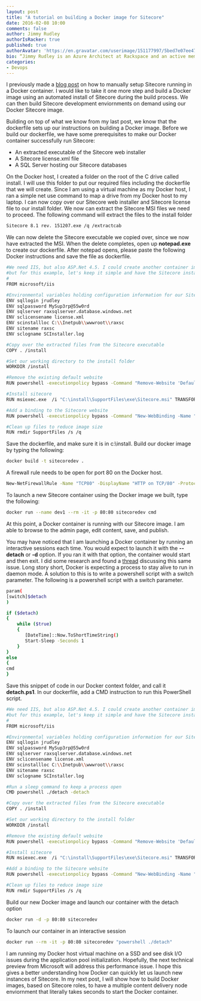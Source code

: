 ```yaml
---
layout: post
title: "A tutorial on building a Docker image for Sitecore"
date: 2016-02-08 10:00
comments: false
author: Jimmy Rudley
authorIsRacker: true
published: true
authorAvatar: 'https://en.gravatar.com/userimage/151177997/5bed7e07ee47533cbd34b951d463bcb7.jpg'
bio: “Jimmy Rudley is an Azure Architect at Rackspace and an active member of the Azure community. He focuses on solving large and complex architecture and automation problems within Azure."
categories:
- Devops
---
```


I previously made a [blog post](https://developer.rackspace.com/blog/run-sitecore-in-a-docker-container-on-windows-server-2016/) on how to manually setup Sitecore running in a Docker container. I would like to take it one more step and build a Docker image using an automated install of Sitecore during the build process. We can then build Sitecore development enviornments on demand using our Docker Sitecore image.

<!-- more -->

Building on top of what we know from my last post, we know that the dockerfile sets up our instructions on building a Docker image. Before we build our dockerfile, we have some prerequisites to make our Docker container successfully run Sitecore:
- An extracted executable of the Sitecore web installer
- A Sitecore license.xml file
- A SQL Server hosting our Sitecore databases

On the Docker host, I created a folder on the root of the C drive called install. I will use this folder to put our required files including the dockerfile that we will create. Since I am using a virtual machine as my Docker host, I ran a simple net use command to map a drive from my Docker host to my laptop. I can now copy over our Sitecore web installer and Sitecore license file to our install folder. We now can extract the Sitecore MSI files we need to proceed. The following command will extract the files to the install folder

```sh
Sitecore 8.1 rev. 151207.exe /q /extractcab
```

We can now delete the Sitecore executable we copied over, since we now have extracted the MSI. When the delete completes, open up **notepad.exe** to create our dockerfile. After notepad opens, please paste the following Docker instructions and save the file as dockerfile.

```sh
#We need IIS, but also ASP.Net 4.5. I could create another container image with ASP.NET 4.5 installed
#but for this example, let's keep it simple and have the Sitecore installer add ASP.NET 4.5 for us
#
FROM microsoft/iis 

#Environmental variables holding configuration information for our Sitecore install
ENV sqllogin jrudley
ENV sqlpassword MySup3rp@55w0rd
ENV sqlserver raxsqlserver.database.windows.net
ENV sclicensename license.xml
ENV scinstallloc C:\\Inetpub\\wwwroot\\raxsc
ENV sitename raxsc
ENV sclogname SCInstaller.log

#Copy over the extracted files from the Sitecore executable 
COPY . /install

#Set our working directory to the install folder
WORKDIR /install

#Remove the existing default website
RUN powershell -executionpolicy bypass -Command "Remove-Website 'Default Web Site'"

#Install sitecore
RUN msiexec.exe  /i "C:\install\SupportFiles\exe\Sitecore.msi" TRANSFORMS=":InstanceId1;:ComponentGUIDTransform1.mst" MSINEWINSTANCE=1 LOGVERBOSE=1 SC_LANG="en-US" SC_CLIENTONLY="1" SKIPINSTALLSQLDATA="1" SKIPUNINSTALLSQLDATA="1" SC_INSTANCENAME="%sitename%" SC_LICENSE_PATH="c:\install\%sclicensename%" SC_SQL_SERVER="%sqlserver%" SC_DBTYPE="MSSQL" INSTALLLOCATION="%scinstallloc%" SC_DATA_FOLDER="%scinstallloc%\Data" SC_NET_VERSION="4" SC_IISSITE_NAME="%sitename%" SC_INTEGRATED_PIPELINE_MODE="1" SC_IISAPPPOOL_NAME="%sitename%AppPool" SC_IISSITE_HEADER="%sitename%" SC_IISSITE_PORT="80" SC_SQL_SERVER_CONFIG_USER="%sqllogin%" SC_SQL_SERVER_CONFIG_PASSWORD="%sqlpassword%" /l*+v "c:\install\%sclogname%"

#Add a binding to the Sitecore website 
RUN powershell -executionpolicy bypass -Command "New-WebBinding -Name "%sitename%" -IPAddress "*" -Port 80"

#Clean up files to reduce image size
RUN rmdir SupportFiles /s /q
```

Save the dockerfile, and make sure it is in c:\install. Build our docker image by typing the following:

```sh
docker build -t sitecoredev .
```
A firewall rule needs to be open for port 80 on the Docker host.

```sh
New-NetFirewallRule -Name "TCP80" -DisplayName "HTTP on TCP/80" -Protocol tcp -LocalPort 80 -Action Allow -Enabled True
```

To launch a new Sitecore container using the Docker image we built, type the following:

```sh
docker run --name dev1 --rm -it -p 80:80 sitecoredev cmd
```

At this point, a Docker container is running with our Sitecore image. I am able to browse to the admin page, edit content, save, and publish. 

You may have noticed that I am launching a Docker container by running an interactive sessions each time. You would expect to launch it with the **--detach** or **-d** option. If you ran it with that option, the container would start and then exit. I did some research and found a [thread](https://social.msdn.microsoft.com/Forums/en-US/7e47e19b-3d03-4791-bdac-55d3a54cf094/is-it-possible-to-run-in-daemonized-mode?forum=windowscontainers#2cea28a7-4515-4d26-8982-35b156fa120b) discussing this same issue. Long story short, Docker is expecting a process to stay alive to run in daemon mode. A solution to this is to write a powershell script with a switch parameter. The following is a powershell script with a switch parameter. 

```sh
param(
[switch]$detach
)

if ($detach) 
{
    while ($true) 
    {
       [DateTime]::Now.ToShortTimeString()
       Start-Sleep -Seconds 1
    }
}
else 
{
cmd
}
```
Save this snippet of code in our Docker context folder, and call it **detach.ps1**. In our dockerfile, add a CMD instruction to run this PowerShell script. 

```sh
#We need IIS, but also ASP.Net 4.5. I could create another container image with ASP.NET 4.5 installed
#but for this example, let's keep it simple and have the Sitecore installer add ASP.NET 4.5 for us
#
FROM microsoft/iis 

#Environmental variables holding configuration information for our Sitecore install
ENV sqllogin jrudley
ENV sqlpassword MySup3rp@55w0rd
ENV sqlserver raxsqlserver.database.windows.net
ENV sclicensename license.xml
ENV scinstallloc C:\\Inetpub\\wwwroot\\raxsc
ENV sitename raxsc
ENV sclogname SCInstaller.log

#Run a sleep command to keep a process open
CMD powershell ./detach -detach

#Copy over the extracted files from the Sitecore executable 
COPY . /install

#Set our working directory to the install folder
WORKDIR /install

#Remove the existing default website
RUN powershell -executionpolicy bypass -Command "Remove-Website 'Default Web Site'"

#Install sitecore
RUN msiexec.exe  /i "C:\install\SupportFiles\exe\Sitecore.msi" TRANSFORMS=":InstanceId1;:ComponentGUIDTransform1.mst" MSINEWINSTANCE=1 LOGVERBOSE=1 SC_LANG="en-US" SC_CLIENTONLY="1" SKIPINSTALLSQLDATA="1" SKIPUNINSTALLSQLDATA="1" SC_INSTANCENAME="%sitename%" SC_LICENSE_PATH="c:\install\%sclicensename%" SC_SQL_SERVER="%sqlserver%" SC_DBTYPE="MSSQL" INSTALLLOCATION="%scinstallloc%" SC_DATA_FOLDER="%scinstallloc%\Data" SC_NET_VERSION="4" SC_IISSITE_NAME="%sitename%" SC_INTEGRATED_PIPELINE_MODE="1" SC_IISAPPPOOL_NAME="%sitename%AppPool" SC_IISSITE_HEADER="%sitename%" SC_IISSITE_PORT="80" SC_SQL_SERVER_CONFIG_USER="%sqllogin%" SC_SQL_SERVER_CONFIG_PASSWORD="%sqlpassword%" /l*+v "c:\install\%sclogname%"

#Add a binding to the Sitecore website 
RUN powershell -executionpolicy bypass -Command "New-WebBinding -Name "%sitename%" -IPAddress "*" -Port 80"

#Clean up files to reduce image size
RUN rmdir SupportFiles /s /q
```

Build our new Docker image and launch our container with the detach option

```sh
docker run -d -p 80:80 sitecoredev
```

To launch our container in an interactive session

```sh
docker run --rm -it -p 80:80 sitecoredev "powershell ./detach" 
```

I am running my Docker host virtual machine on a SSD and see disk I/O issues during the application pool initialization. Hopefully, the next technical preview from Microsoft will address this performance issue. I hope this gives a better understanding how Docker can quickly let us launch new instances of Sitecore. In my next post, I will show how to build Docker images, based on Sitecore roles, to have a multiple content delivery node enviornment that literally takes seconds to start the Docker container.
